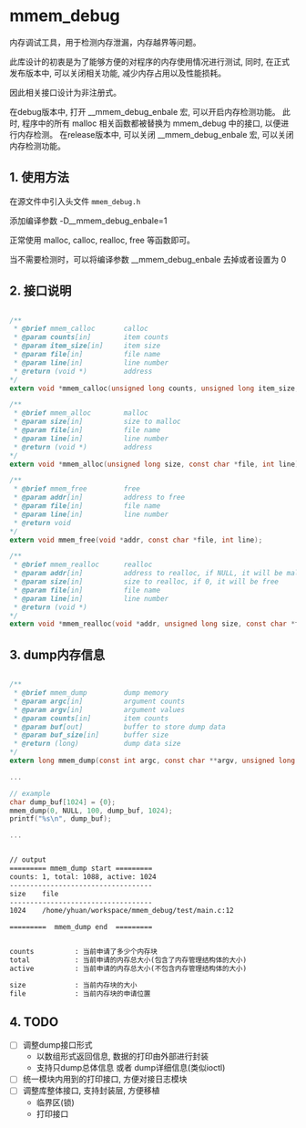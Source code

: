 # mmem_debug

内存调试工具，用于检测内存泄漏，内存越界等问题。

此库设计的初衷是为了能够方便的对程序的内存使用情况进行测试, 同时, 在正式发布版本中, 可以关闭相关功能, 减少内存占用以及性能损耗。

因此相关接口设计为非注册式。

在debug版本中, 打开 __mmem_debug_enbale 宏, 可以开启内存检测功能。
    此时, 程序中的所有 malloc 相关函数都被替换为 mmem_debug 中的接口, 以便进行内存检测。
在release版本中, 可以关闭 __mmem_debug_enbale 宏, 可以关闭内存检测功能。

## 1. 使用方法

在源文件中引入头文件 `mmem_debug.h`

添加编译参数 -D__mmem_debug_enbale=1

正常使用 malloc, calloc, realloc, free 等函数即可。

当不需要检测时，可以将编译参数 __mmem_debug_enbale 去掉或者设置为 0

## 2. 接口说明

``` c

/**
 * @brief mmem_calloc       calloc
 * @param counts[in]        item counts
 * @param item_size[in]     item size
 * @param file[in]          file name
 * @param line[in]          line number
 * @return (void *)         address
*/
extern void *mmem_calloc(unsigned long counts, unsigned long item_size, const char *file, int line);

/**
 * @brief mmem_alloc        malloc
 * @param size[in]          size to malloc
 * @param file[in]          file name
 * @param line[in]          line number
 * @return (void *)         address
*/
extern void *mmem_alloc(unsigned long size, const char *file, int line);

/**
 * @brief mmem_free         free
 * @param addr[in]          address to free
 * @param file[in]          file name
 * @param line[in]          line number
 * @return void
*/
extern void mmem_free(void *addr, const char *file, int line);

/**
 * @brief mmem_realloc      realloc
 * @param addr[in]          address to realloc, if NULL, it will be malloc
 * @param size[in]          size to realloc, if 0, it will be free
 * @param file[in]          file name
 * @param line[in]          line number
 * @return (void *)
*/
extern void *mmem_realloc(void *addr, unsigned long size, const char *file, int line);

```

## 3. dump内存信息

``` c

/**
 * @brief mmem_dump         dump memory
 * @param argc[in]          argument counts
 * @param argv[in]          argument values
 * @param counts[in]        item counts
 * @param buf[out]          buffer to store dump data
 * @param buf_size[in]      buffer size
 * @return (long)           dump data size
*/
extern long mmem_dump(const int argc, const char **argv, unsigned long counts, char *buf, unsigned long buf_size);

...

// example
char dump_buf[1024] = {0};
mmem_dump(0, NULL, 100, dump_buf, 1024);
printf("%s\n", dump_buf);

...

```

``` txt

// output
========= mmem_dump start =========
counts: 1, total: 1088, active: 1024
-----------------------------------
size    file
-----------------------------------
1024    /home/yhuan/workspace/mmem_debug/test/main.c:12

=========  mmem_dump end  =========


counts          : 当前申请了多少个内存块
total           : 当前申请的内存总大小(包含了内存管理结构体的大小)
active          : 当前申请的内存总大小(不包含内存管理结构体的大小)

size            : 当前内存块的大小
file            : 当前内存块的申请位置

```

## 4. TODO

- [ ] 调整dump接口形式
    - 以数组形式返回信息, 数据的打印由外部进行封装
    - 支持只dump总体信息 或者 dump详细信息(类似ioctl)
- [ ] 统一模块内用到的打印接口, 方便对接日志模块
- [ ] 调整库整体接口, 支持封装层, 方便移植
    - 临界区(锁)
    - 打印接口
